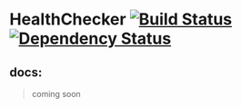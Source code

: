 # HealthChecker [![Build Status](https://secure.travis-ci.org/guilhermef/healthChecker.png)](http://travis-ci.org/guilhermef/healthChecker) [![Dependency Status](https://gemnasium.com/guilhermef/healthChecker.png)](https://gemnasium.com/guilhermef/healthChecker)

## docs:
> coming soon